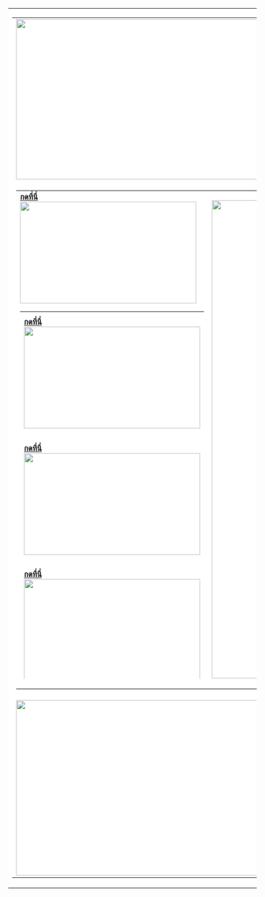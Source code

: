 <!DOCTYPE html PUBLIC "-//W3C//DTD XHTML 1.0 Transitional//EN" "http://www.w3.org/TR/xhtml1/DTD/xhtml1-transitional.dtd">
<html xmlns="http://www.w3.org/1999/xhtml">
<head>
<meta http-equiv="Content-Type" content="text/html; charset=utf-8" />
<title>หน้าหลัก</title>
</head>

<body>
<table width="1183" border="0" align="center" cellpadding="1" cellspacing="1">
<tr>
  <td width="1179" height="326" bgcolor="#FFFFFF"><table width="1024" border="0" align="center" cellpadding="1" cellspacing="1">
    <tr>
      <td height="326" bgcolor="#FFFFFF"><img src="header/2.jpg" width="1181" height="325" /></td>
    </tr>
    <tr>
      <td height="983"><table width="1024" border="0" cellspacing="1" cellpadding="1">
        <tr>
          <td width="280" height="606"><strong><a href="source.html">กดที่นี่</a></strong>
            <img src="topic/ACTUAL DESIGN - This is what we publish! (4).jpg" alt="" width="357" height="206" />
            <table width="332" height="744" border="0" cellpadding="1" cellspacing="1">
              <tr>
              <td width="328" height="248" bgcolor="#FFFFFF"><strong><a href="raw materiel.html">กดที่นี่<img src="topic/ACTUAL DESIGN - This is what we publish! (3).jpg" alt="" width="357" height="206" /></a></strong></td>
            </tr>
            <tr>
              <td height="221" bgcolor="#FFFFFF"><p><a href="medthod.html"><strong>กดที่นี่<img src="topic/ACTUAL DESIGN - This is what we publish! (2).jpg" alt="" width="357" height="206" /></strong></a></p></td>
            </tr>
            <tr>
              <td height="246" bgcolor="#FFFFFF"><a href="secret.html"><strong>กดที่นี่<img src="topic/ACTUAL DESIGN - This is what we publish!.jpg" alt="" width="357" height="206" /></strong></a></td>
            </tr>
            <tr>
              <td height="24" bgcolor="#FFFFFF">&nbsp;</td>
            </tr>
        </table></td>
          <td width="737" bgcolor="#FFFFFF"><img src="image/59525.jpg" alt="" width="810" height="968" /></td>
        </tr>
</table></td>
    </tr>
    <tr>
      <td height="150" bgcolor="#FFFFFF"><img src="header/1.jpg" alt="" width="1176" height="355" /></td>
    </tr>
  </table></td>
</tr>
</table>
<p>&nbsp;</p>
<p>&nbsp;</p>
<p>&nbsp;</p>
<p>&nbsp;</p>
</body>
</html>
